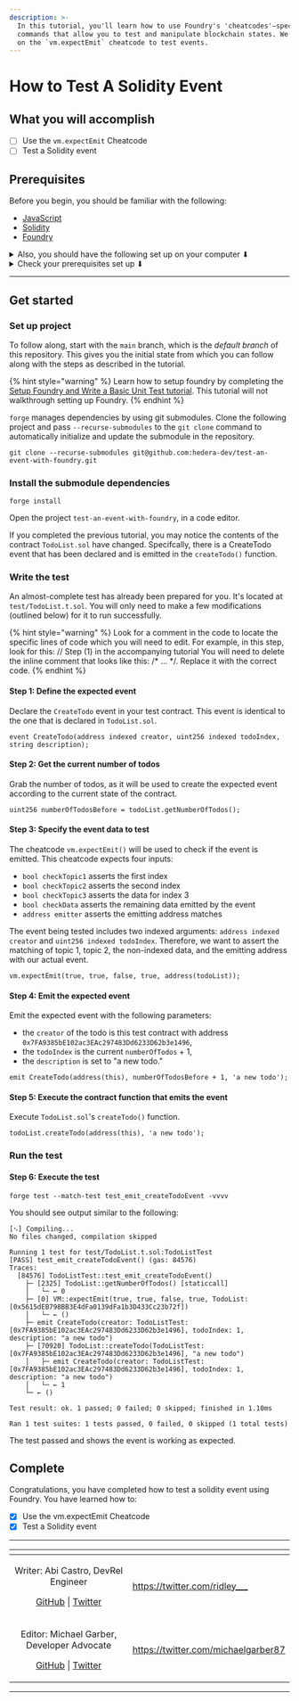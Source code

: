 ```yaml
---
description: >-
  In this tutorial, you'll learn how to use Foundry's 'cheatcodes'—special
  commands that allow you to test and manipulate blockchain states. We'll focus
  on the `vm.expectEmit` cheatcode to test events.
---
```


# How to Test A Solidity Event

## What you will accomplish

* [ ] Use the `vm.expectEmit` Cheatcode
* [ ] Test a Solidity event

## Prerequisites

Before you begin, you should be familiar with the following:

* [JavaScript](https://developer.mozilla.org/en-US/docs/Web/JavaScript)
* [Solidity](https://docs.soliditylang.org/en/latest/)
* [Foundry](https://book.getfoundry.sh/)

<details>

<summary>Also, you should have the following set up on your computer ⬇</summary>

* [x] git installed
  * Minimum version: 2.37
  * Recommended: [Install Git (Github)](https://github.com/git-guides/install-git)
* [x] A code editor or IDE
  * Recommended: [VS Code. Install VS Code (Visual Studio)](https://code.visualstudio.com/docs/setup/setup-overview)
* [x] NodeJs + npm installed
  * Minimum version of NodeJs: 18
  * Minimum version of npm: 9.5
  * Recommended for Linux & Mac: [nvm](https://github.com/nvm-sh/nvm)
  * Recommended for Windows: [nvm-windows](https://github.com/coreybutler/nvm-windows)
* [x] foundry `forge` and `cast` installed
  * `forge` Minimum version: 0.2.0
  * `cast` Minimum version: 0.2.0

</details>

<details>

<summary>Check your prerequisites set up ⬇</summary>

Open your terminal, and enter the following commands.

```shell
git --version
code --version
node --version
npm --version
forge --version
cast --version
```

Each of these commands should output some text that includes a version number, for example:

```
git --version
git version 2.39.2 (Apple Git-143)

code --version
1.81.1
6c3e3dba23e8fadc360aed75ce363ba185c49794
arm64

node --version
v20.6.1

npm --version
9.8.1

forge --version
0.2.0 (6fcbbd8 2023-12-15T00:29:51.472038000Z)

cast --version
0.2.0 (6fcbbd8 2023-12-15T00:29:51.851258000Z)

```

If the output contains text similar to `command not found`, please install that item.

</details>

***

## Get started

### Set up project

To follow along, start with the `main` branch, which is the _default branch_ of this repository. This gives you the initial state from which you can follow along with the steps as described in the tutorial.

{% hint style="warning" %}
Learn how to setup foundry by completing the [Setup Foundry and Write a Basic Unit Test tutorial](https://docs.hedera.com/hedera/tutorials/smart-contracts/foundry/setup-foundry-and-write-basic-unit-test). This tutorial will not walkthrough setting up Foundry.
{% endhint %}

`forge` manages dependencies by using git submodules. Clone the following project and pass `--recurse-submodules` to the `git clone` command to automatically initialize and update the submodule in the repository.

```shell
git clone --recurse-submodules git@github.com:hedera-dev/test-an-event-with-foundry.git
```

### Install the submodule dependencies

```shell
forge install
```

Open the project `test-an-event-with-foundry`, in a code editor.

If you completed the previous tutorial, you may notice the contents of the contract `TodoList.sol` have changed. Specifcally, there is a CreateTodo event that has been declared and is emitted in the `createTodo()` function.

### Write the test

An almost-complete test has already been prepared for you. It's located at `test/TodoList.t.sol`. You will only need to make a few modifications (outlined below) for it to run successfully.

{% hint style="warning" %}
Look for a comment in the code to locate the specific lines of code which you will need to edit. For example, in this step, look for this: // Step (1) in the accompanying tutorial You will need to delete the inline comment that looks like this: /\* ... \*/. Replace it with the correct code.
{% endhint %}

#### Step 1: Define the expected event

Declare the `CreateTodo` event in your test contract. This event is identical to the one that is declared in `TodoList.sol`.

```solidity
event CreateTodo(address indexed creator, uint256 indexed todoIndex, string description);
```

#### Step 2: Get the current number of todos

Grab the number of todos, as it will be used to create the expected event according to the current state of the contract.

```solidity
uint256 numberOfTodosBefore = todoList.getNumberOfTodos();
```

#### Step 3: Specify the event data to test

The cheatcode `vm.expectEmit()` will be used to check if the event is emitted. This cheatcode expects four inputs:

* `bool checkTopic1` asserts the first index
* `bool checkTopic2` asserts the second index
* `bool checkTopic3` asserts the data for index 3
* `bool checkData` asserts the remaining data emitted by the event
* `address emitter` asserts the emitting address matches

The event being tested includes two indexed arguments: `address indexed creator` and `uint256 indexed todoIndex`. Therefore, we want to assert the matching of topic 1, topic 2, the non-indexed data, and the emitting address with our actual event.

```solidity
vm.expectEmit(true, true, false, true, address(todoList));
```

#### Step 4: Emit the expected event

Emit the expected event with the following parameters:

* the `creator` of the todo is this test contract with address `0x7FA9385bE102ac3EAc297483Dd6233D62b3e1496`,
* the `todoIndex` is the current `numberOfTodos` + 1,
* the `description` is set to "a new todo."

```solidity
emit CreateTodo(address(this), numberOfTodosBefore + 1, 'a new todo');
```

#### Step 5: Execute the contract function that emits the event

Execute `TodoList.sol`'s `createTodo()` function.

```solidity
todoList.createTodo(address(this), 'a new todo');
```

### Run the test

#### Step 6: Execute the test

```shell
forge test --match-test test_emit_createTodoEvent -vvvv
```

You should see output similar to the following:

```
[⠢] Compiling...
No files changed, compilation skipped

Running 1 test for test/TodoList.t.sol:TodoListTest
[PASS] test_emit_createTodoEvent() (gas: 84576)
Traces:
  [84576] TodoListTest::test_emit_createTodoEvent()
    ├─ [2325] TodoList::getNumberOfTodos() [staticcall]
    │   └─ ← 0
    ├─ [0] VM::expectEmit(true, true, false, true, TodoList: [0x5615dEB798BB3E4dFa0139dFa1b3D433Cc23b72f])
    │   └─ ← ()
    ├─ emit CreateTodo(creator: TodoListTest: [0x7FA9385bE102ac3EAc297483Dd6233D62b3e1496], todoIndex: 1, description: "a new todo")
    ├─ [70920] TodoList::createTodo(TodoListTest: [0x7FA9385bE102ac3EAc297483Dd6233D62b3e1496], "a new todo")
    │   ├─ emit CreateTodo(creator: TodoListTest: [0x7FA9385bE102ac3EAc297483Dd6233D62b3e1496], todoIndex: 1, description: "a new todo")
    │   └─ ← 1
    └─ ← ()

Test result: ok. 1 passed; 0 failed; 0 skipped; finished in 1.10ms
 
Ran 1 test suites: 1 tests passed, 0 failed, 0 skipped (1 total tests)
```

The test passed and shows the event is working as expected.

## Complete

Congratulations, you have completed how to test a solidity event using Foundry. You have learned how to:

* [x] Use the vm.expectEmit Cheatcode
* [x] Test a Solidity event

***

<table data-card-size="large" data-view="cards"><thead><tr><th align="center"></th><th data-hidden data-card-target data-type="content-ref"></th></tr></thead><tbody><tr><td align="center"><p>Writer: Abi Castro, DevRel Engineer</p><p><a href="https://github.com/a-ridley">GitHub</a> | <a href="https://twitter.com/ridley___">Twitter</a></p></td><td><a href="https://twitter.com/ridley___">https://twitter.com/ridley___</a></td></tr><tr><td align="center"><p>Editor: Michael Garber, Developer Advocate</p><p><a href="https://github.com/mgarbs">GitHub</a> | <a href="https://twitter.com/michaelgarber87">Twitter</a></p></td><td><a href="https://twitter.com/michaelgarber87">https://twitter.com/michaelgarber87</a></td></tr></tbody></table>

***
